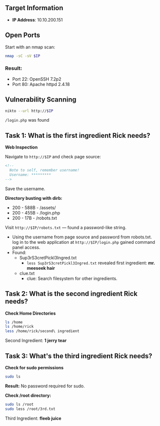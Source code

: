 ## Target Information
- **IP Address**: 10.10.200.151

## Open Ports

Start with an nmap scan:

```bash
nmap -sC -sV $IP
```
### Result:
- Port 22: OpenSSH 7.2p2
- Port 80: Apache httpd 2.4.18

## Vulnerability Scanning

```bash 
nikto --url http://$IP
```
```/login.php``` was found

## Task 1: What is the first ingredient Rick needs?

**Web Inspection**

Navigate to ```http://$IP``` and check page source:

```html
<!--
  Note to self, remember username!
  Username: *********
-->
```

Save the username.

**Directory busting with dirb:**
- 200 -  588B  - /assets/
- 200 -  455B  - /login.php
- 200 -   17B  - /robots.txt

Visit ```http://$IP/robots.txt``` — found a password-like string.

- Using the username from page source and password from robots.txt. log in to the web application at ```http://$IP/login.php``` gained command panel access.
- Found:
    - Sup3rS3cretPickl3Ingred.txt
        - ```less Sup3rS3cretPickl3Ingred.txt``` revealed first ingredient: **mr. meeseek hair**
    - clue.txt
        - clue: Search filesystem for other ingredients.

## Task 2: What is the second ingredient Rick needs?

**Check Home Directories**

```bash
ls /home
ls /home/rick
less /home/rick/second\ ingredient
```

Second Ingredient: **1 jerry tear**

## Task 3: What's the third ingredient Rick needs?

**Check for sudo permissions**
```bash
sudo ls
```
**Result:** No password required for sudo.

**Check /root directory:**
```bash
sudo ls /root
sudo less /root/3rd.txt
```

Third Ingredient: **fleeb juice**